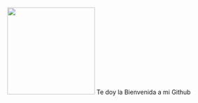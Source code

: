 <!--
## Hi there 👋
-->
# <div id="header">
  <img src="https://media.giphy.com/media/ZDTbix65Me1YDNLDF3/giphy.gif" width="200"/>
 Te doy la Bienvenida a mi Github</div>

<!--
**Lara-art/Lara-art** is a ✨ _special_ ✨ repository because its `README.md` (this file) appears on your GitHub profile.

Here are some ideas to get you started:

- 🔭 I’m currently working on ...
- 🌱 I’m currently learning ...
- 👯 I’m looking to collaborate on ...
- 🤔 I’m looking for help with ...
- 💬 Ask me about ...
- 📫 How to reach me: ...
- 😄 Pronouns: ...
- ⚡ Fun fact: ...
-->